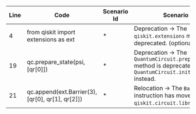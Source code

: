 | Line | Code | Scenario Id | Scenario | Artifact | Refactoring |
| ----- | ----- | ----- | ----- | ----- | ----- |
| 4 | from qiskit import extensions as ext | * | Deprecation -> The `qiskit.extensions` module is deprecated. (optional) | qiskit.extensions | |
| 19 | qc.prepare_state(psi, [qr[0]]) | * | Deprecation -> The `QuantumCircuit.prepare_state` method is deprecated. Use `QuantumCircuit.initialize` instead. | QuantumCircuit.prepare_state | qc.initialize(psi, [qr[0]]) |
| 21 | qc.append(ext.Barrier(3), [qr[0], qr[1], qr[2]]) | * | Relocation -> The `Barrier` instruction has moved to `qiskit.circuit.library`. | ext.Barrier | qc.append(Barrier(3), [qr[0], qr[1], qr[2]]) |